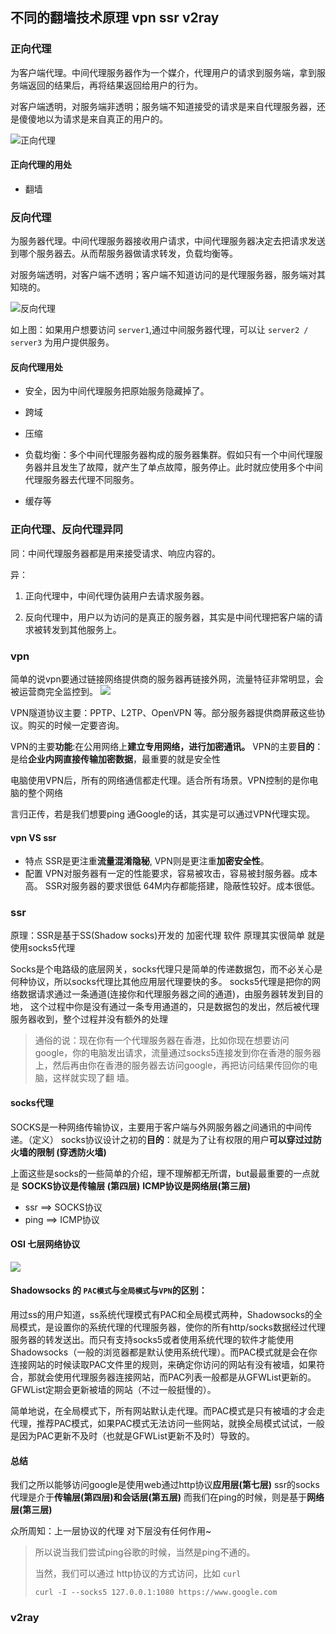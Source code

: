 ## 不同的翻墙技术原理 vpn ssr v2ray

### 正向代理

为客户端代理。中间代理服务器作为一个媒介，代理用户的请求到服务端，拿到服务端返回的结果后，再将结果返回给用户的行为。

对客户端透明，对服务端非透明；服务端不知道接受的请求是来自代理服务器，还是傻傻地以为请求是来自真正的用户的。

![正向代理](./image/正向代理.jpg)

#### 正向代理的用处

- 翻墙

### 反向代理

为服务器代理。中间代理服务器接收用户请求，中间代理服务器决定去把请求发送到哪个服务器去。从而帮服务器做请求转发，负载均衡等。

对服务端透明，对客户端不透明；客户端不知道访问的是代理服务器，服务端对其知晓的。

![反向代理](./image/反向代理.jpg)

如上图：如果用户想要访问 `server1`,通过中间服务器代理，可以让 `server2 / server3` 为用户提供服务。

#### 反向代理用处

- 安全，因为中间代理服务把原始服务隐藏掉了。

- 跨域

- 压缩

- 负载均衡：多个中间代理服务器构成的服务器集群。假如只有一个中间代理服务器并且发生了故障，就产生了单点故障，服务停止。此时就应使用多个中间代理服务器去代理不同服务。

- 缓存等

### 正向代理、反向代理异同

同：中间代理服务器都是用来接受请求、响应内容的。

异：

1. 正向代理中，中间代理伪装用户去请求服务器。

2. 反向代理中，用户以为访问的是真正的服务器，其实是中间代理把客户端的请求被转发到其他服务上。


### vpn 
简单的说vpn要通过链接网络提供商的服务器再链接外网，流量特征非常明显，会被运营商完全监控到。
![](./image/vpn简单原理.jpg)

VPN隧道协议主要：PPTP、L2TP、OpenVPN 等。部分服务器提供商屏蔽这些协议。购买的时候一定要咨询。

VPN的主要**功能**:在公用网络上**建立专用网络，进行加密通讯。**
VPN的主要**目的**：是给**企业内网直接传输加密数据**，最重要的就是安全性

电脑使用VPN后，所有的网络通信都走代理。适合所有场景。VPN控制的是你电脑的整个网络

言归正传，若是我们想要ping 通Google的话，其实是可以通过VPN代理实现。



#### vpn VS ssr

- 特点
  SSR是更注重**流量混淆隐秘**,
  VPN则是更注重**加密安全性**。
- 配置
  VPN对服务器有一定的性能要求，容易被攻击，容易被封服务器。成本高。
  SSR对服务器的要求很低 64M内存都能搭建，隐蔽性较好。成本很低。

### ssr

原理：SSR是基于SS(Shadow socks)开发的 加密代理 软件
原理其实很简单 就是使用socks5代理

Socks是个电路级的底层网关，socks代理只是简单的传递数据包，而不必关心是何种协议，所以socks代理比其他应用层代理要快的多。
socks5代理是把你的网络数据请求通过一条通道(连接你和代理服务器之间的通道)，由服务器转发到目的地，
这个过程中你是没有通过一条专用通道的，只是数据包的发出，然后被代理服务器收到，整个过程并没有额外的处理

>  通俗的说：现在你有一个代理服务器在香港，比如你现在想要访问google，你的电脑发出请求，流量通过socks5连接发到你在香港的服务器上，然后再由你在香港的服务器去访问google，再把访问结果传回你的电脑，这样就实现了翻 墙。

#### socks代理

SOCKS是一种网络传输协议，主要用于客户端与外网服务器之间通讯的中间传递。（定义）
socks协议设计之初的**目的**：就是为了让有权限的用户**可以穿过过防火墙的限制 (穿透防火墙)**

上面这些是socks的一些简单的介绍，理不理解都无所谓，but最最重要的一点就是
**SOCKS协议是传输层 (第四层)**
**ICMP协议是网络层(第三层)**

- ssr ==> SOCKS协议
- ping ==> ICMP协议
#### OSI 七层网络协议

![](./image/osi_network.jpg)

#### Shadowsocks 的 `PAC模式`与`全局模式`与`VPN`的区别：

用过ss的用户知道，ss系统代理模式有PAC和全局模式两种，Shadowsocks的全局模式，是设置你的系统代理的代理服务器，使你的所有http/socks数据经过代理服务器的转发送出。而只有支持socks5或者使用系统代理的软件才能使用Shadowsocks（一般的浏览器都是默认使用系统代理）。而PAC模式就是会在你连接网站的时候读取PAC文件里的规则，来确定你访问的网站有没有被墙，如果符合，那就会使用代理服务器连接网站，而PAC列表一般都是从GFWList更新的。GFWList定期会更新被墙的网站（不过一般挺慢的）。

简单地说，在全局模式下，所有网站默认走代理。而PAC模式是只有被墙的才会走代理，推荐PAC模式，如果PAC模式无法访问一些网站，就换全局模式试试，一般是因为PAC更新不及时（也就是GFWList更新不及时）导致的。

#### 总结

我们之所以能够访问google是使用web通过http协议**应用层(第七层)**
ssr的socks代理是介于**传输层(第四层)**和**会话层(第五层)**
而我们在ping的时候，则是基于**网络层(第三层)**

众所周知：上一层协议的代理 对下层没有任何作用~

> 所以说当我们尝试ping谷歌的时候，当然是ping不通的。
>
> 当然，我们可以通过 http协议的方式访问，比如 `curl`
>
> ```shell
> curl -I --socks5 127.0.0.1:1080 https://www.google.com
> ```

[为什么ping不通google.com]: https://www.cnblogs.com/unixcs/p/11274435.html



### v2ray